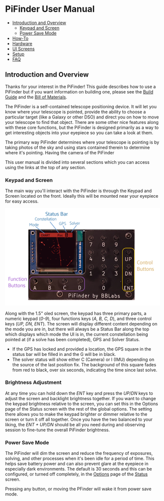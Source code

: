 # PiFinder User Manual

- [Introduction and Overview](user_guide.md#introduction-and-overview)
  * [Keypad and Screen](#keypad-and-screen)
  * [Power Save Mode](#power-save-mode)
- [How-To](user_guide_howto.md)
- [Hardware](user_guide_hw.md)
- [UI Screens](user_guide_ui.md)
- [Setup](user_guide_setup.md)
- [FAQ](user_guide_faq.md)

## Introduction and Overview
Thanks for your interest in the PiFinder!  This guide describes how to use a PiFinder but if you want information on building one, please see the [Build Guide](./build_guide.md) and the [Bill of Materials](BOM.md).

The PiFinder is a self-contained telescope positioning device.  It will let you know where your telescope is pointed, provide the ability to choose a particular target (like a Galaxy or other DSO) and direct you on how to move your telescope to find that object.  There are some other nice features along with these core functions, but the PiFinder is designed primarily as a way to get interesting objects into your eyepiece so you can take a look at them.

The primary way PiFinder determines where your telescope is pointing is by taking photos of the sky and using stars contained therein to determine where it's pointing.  Having the camera of the PiFinder 

This user manual is divided into several sections which you can access using the links at the top of any section.  

### Keypad and Screen
The main way you'll interact with the PiFinder is through the Keypad and Screen located on the front.  Ideally this will be mounted near your eyepiece for easy access. 

![Hardware UI Overview](../images/ui_reference.png)

Along with the 1.5" oled screen, the keypad has three primary parts, a numeric keypad (_0-9_), four functions keys (_A, B, C, D_), and three control keys (_UP, DN, ENT_).  The screen will display different content depending on the mode you are in, but there will always be a Status Bar along the top which displays which mode the UI is in, the current constellation being pointed at (if a solve has been completed), GPS and Solver Status.

- If the GPS has locked and provided a location, the GPS square in the status bar will be filled in and the G will be in black.  
- The solver status will show either C (Camera) or I (IMU) depending on the source of the last position fix.  The background of this square fades from red to black, over six seconds, indicating the time since last solve.  

### Brightness Adjustment
At any time you can hold down the _ENT_ key and press the _UP_/_DN_ keys to adjust the screen and backlight brightness together.  If you want to change the keypad brightness relative to the screen, you can set this in the Options page of the Status screen with the rest of the global options.  The setting there allows you to make the keypad brighter or dimmer relative to the screen or turn it off all together.  Once you have the two balanced to your liking, the _ENT + UP/DN_ should be all you need during and observing session to fine-tune the overall PiFinder brightness.

### Power Save Mode

The PiFinder will dim the screen and reduce the frequency of exposures, solving, and other processes when it's been idle for a period of time.  This helps save battery power and can also prevent glare at the eyepiece in especially dark environments.  The default is 30 seconds and this can be configured, or turned off completely, in the [Options](user_guide_ui.md#options) page of the [Status](user_guide_ui.md#status) screen.

Pressing any button, or moving the PFinder will wake it from power save mode.
